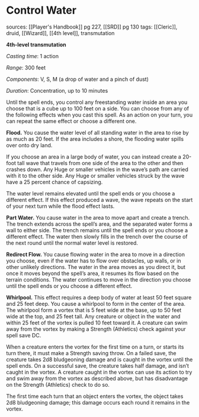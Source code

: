 # Control Water
sources: [[Player's Handbook]] pg 227, [[SRD]] pg 130
tags: [[Cleric]], druid, [[Wizard]], [[4th level]], transmutation

**4th-level transmutation**

*Casting time*: 1 action

*Range*: 300 feet

*Components*: V, S, M (a drop of water and a pinch of dust)

*Duration*: Concentration, up to 10 minutes

Until the spell ends, you control any freestanding water inside an area you choose that is a cube up to 100 feet on a side. You can choose from any of the following effects when you cast this spell. As an action on your turn, you can repeat the same effect or choose a different one.

**Flood.** You cause the water level of all standing water in the area to rise by as much as 20 feet. If the area includes a shore, the flooding water spills over onto dry land.

If you choose an area in a large body of water, you can instead create a 20-foot tall wave that travels from one side of the area to the other and then crashes down. Any Huge or smaller vehicles in the wave’s path are carried with it to the other side. Any Huge or smaller vehicles struck by the wave have a 25 percent chance of capsizing.

The water level remains elevated until the spell ends or you choose a different effect. If this effect produced a wave, the wave repeats on the start of your next turn while the flood effect lasts.

**Part Water.** You cause water in the area to move apart and create a trench. The trench extends across the spell’s area, and the separated water forms a wall to either side. The trench remains until the spell ends or you choose a different effect. The water then slowly fills in the trench over the course of the next round until the normal water level is restored.

**Redirect Flow.** You cause flowing water in the area to move in a direction you choose, even if the water has to flow over obstacles, up walls, or in other unlikely directions. The water in the area moves as you direct it, but once it moves beyond the spell’s area, it resumes its flow based on the terrain conditions. The water continues to move in the direction you choose until the spell ends or you choose a different effect.

**Whirlpool.** This effect requires a deep body of water at least 50 feet square and 25 feet deep. You cause a whirlpool to form in the center of the area. The whirlpool form a vortex that is 5 feet wide at the base, up to 50 feet wide at the top, and 25 feet tall. Any creature or object in the water and within 25 feet of the vortex is pulled 10 feet toward it. A creature can swim away from the vortex by making a Strength (Athletics) check against your spell save DC.

When a creature enters the vortex for the first time on a turn, or starts its turn there, it must make a Strength saving throw. On a failed save, the creature takes 2d8 bludgeoning damage and is caught in the vortex until the spell ends. On a successful save, the creature takes half damage, and isn’t caught in the vortex. A creature caught in the vortex can use its action to try and swim away from the vortex as described above, but has disadvantage on the Strength (Athletics) check to do so.

The first time each turn that an object enters the vortex, the object takes 2d8 bludgeoning damage; this damage occurs each round it remains in the vortex.
